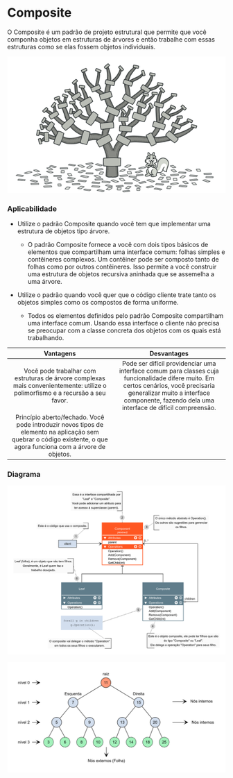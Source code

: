 # Composite

O Composite é um padrão de projeto estrutural que permite que você componha objetos em estruturas de árvores e então trabalhe com essas estruturas como se elas fossem objetos individuais.

![composite_ilustration](./composite.png)

### Aplicabilidade

- Utilize o padrão Composite quando você tem que implementar uma estrutura de objetos tipo árvore.

    - O padrão Composite fornece a você com dois tipos básicos de elementos que compartilham uma interface comum: folhas simples e contêineres complexos. Um contêiner pode ser composto tanto de folhas como por outros contêineres. Isso permite a você construir uma estrutura de objetos recursiva aninhada que se assemelha a uma árvore.

- Utilize o padrão quando você quer que o código cliente trate tanto os objetos simples como os compostos de forma uniforme.

    - Todos os elementos definidos pelo padrão Composite compartilham uma interface comum. Usando essa interface o cliente não precisa se preocupar com a classe concreta dos objetos com os quais está trabalhando.

|Vantagens|Desvantages|
|:---:|:---:|
|Você pode trabalhar com estruturas de árvore complexas mais convenientemente: utilize o polimorfismo e a recursão a seu favor.|Pode ser difícil providenciar uma interface comum para classes cuja funcionalidade difere muito. Em certos cenários, você precisaria generalizar muito a interface componente, fazendo dela uma interface de difícil compreensão.|
|Princípio aberto/fechado. Você pode introduzir novos tipos de elemento na aplicação sem quebrar o código existente, o que agora funciona com a árvore de objetos.||

### Diagrama

![composite_diagram](./Composite_diagram.png)

![BST](./BST.png)